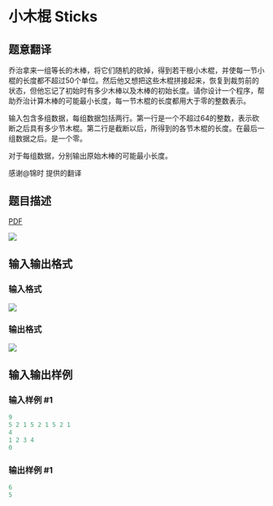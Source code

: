 # 小木棍 Sticks

## 题意翻译

乔治拿来一组等长的木棒，将它们随机的砍掉，得到若干根小木棍，并使每一节小棍的长度都不超过50个单位。然后他又想把这些木棍拼接起来，恢复到裁剪前的状态，但他忘记了初始时有多少木棒以及木棒的初始长度。请你设计一个程序，帮助乔治计算木棒的可能最小长度，每一节木棍的长度都用大于零的整数表示。

输入包含多组数据，每组数据包括两行。第一行是一个不超过64的整数，表示砍断之后具有多少节木棍。第二行是截断以后，所得到的各节木棍的长度。在最后一组数据之后。是一个零。

对于每组数据，分别输出原始木棒的可能最小长度。

感谢@锦时 提供的翻译

## 题目描述

[problemUrl]: https://uva.onlinejudge.org/index.php?option=com_onlinejudge&Itemid=8&category=5&page=show_problem&problem=243

[PDF](https://uva.onlinejudge.org/external/3/p307.pdf)

![](https://cdn.luogu.com.cn/upload/vjudge_pic/UVA307/c2647a7ca09eb1b551716900d2c482623b1264d7.png)

## 输入输出格式

### 输入格式

![](https://cdn.luogu.com.cn/upload/vjudge_pic/UVA307/10cd3e738e54e4609c2084fe79f07f05c056540d.png)

### 输出格式

![](https://cdn.luogu.com.cn/upload/vjudge_pic/UVA307/4fe73bdc6626222b0f15df6a62fe404a56935dc3.png)

## 输入输出样例

### 输入样例 #1

```cpp
9
5 2 1 5 2 1 5 2 1
4
1 2 3 4
0
```


### 输出样例 #1

```cpp
6
5
```


